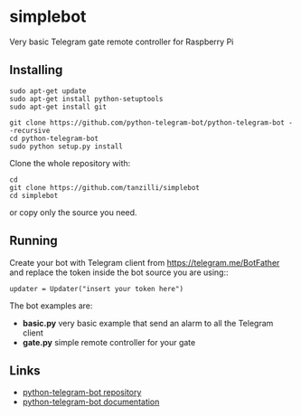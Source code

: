 # simplebot

Very basic Telegram gate remote controller for Raspberry Pi

## Installing

	sudo apt-get update
	sudo apt-get install python-setuptools
	sudo apt-get install git

	git clone https://github.com/python-telegram-bot/python-telegram-bot --recursive
	cd python-telegram-bot
	sudo python setup.py install

Clone the whole repository with:
	
	cd
	git clone https://github.com/tanzilli/simplebot
	cd simplebot

or copy only the source you need.

## Running

Create your bot with Telegram client from <https://telegram.me/BotFather> and replace the
token inside the bot source you are using::


	updater = Updater("insert your token here")	

The bot examples are:

* __basic.py__ very basic example that send an alarm to all the Telegram client 
* __gate.py__ simple remote controller for your gate

## Links

* [python-telegram-bot repository](https://github.com/python-telegram-bot/python-telegram-bot)	
* [python-telegram-bot documentation](https://python-telegram-bot.readthedocs.io/en/stable/index.html)	
	
 
